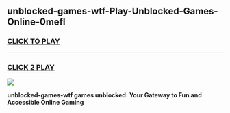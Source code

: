 
## unblocked-games-wtf-Play-Unblocked-Games-Online-0mefl
<h3>
<a href="https://premium76.site?title=unblocked-games-wtf&ref=24A">CLICK TO PLAY</a></h3>
<hr>

<h3>
<a href="https://premium76.site?title=unblocked-games-wtf&ref=24A">CLICK 2 PLAY</a>
  
</h3>

<a href="https://premium76.site?title=unblocked-games-wtf&ref=24A"><img src="https://clearcache.store/games.png"></a>


**unblocked-games-wtf games unblocked: Your Gateway to Fun and Accessible Online Gaming**
